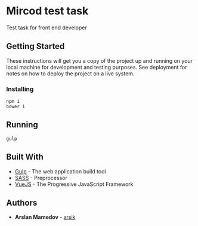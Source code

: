 # Mircod test task

Test task for front end developer

## Getting Started

These instructions will get you a copy of the project up and running on your local machine for development and testing purposes. See deployment for notes on how to deploy the project on a live system.

### Installing

```
npm i
bower i
```

## Running

```
gulp
```

## Built With

* [Gulp](https://gulpjs.com/) - The web application build tool
* [SASS](http://sass-lang.com/) - Preprocessor
* [VueJS](https://vuejs.org/) - The Progressive JavaScript Framework

## Authors

* **Arslan Mamedov** - [arsik](https://github.com/arsik)
